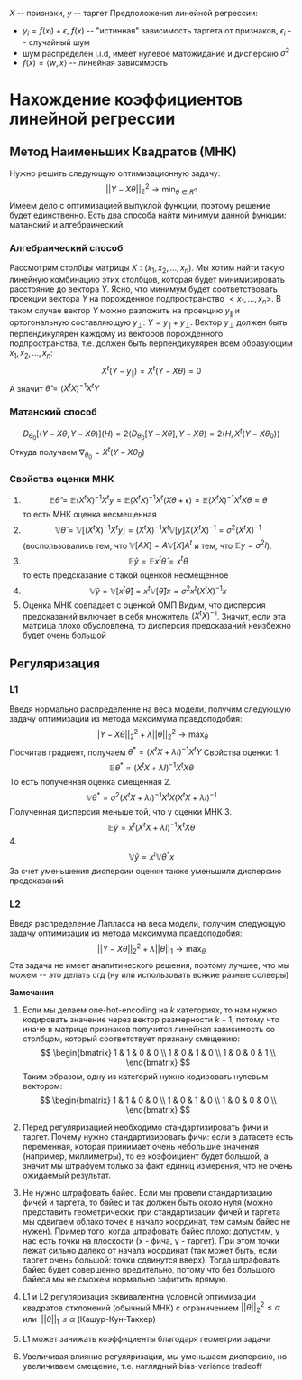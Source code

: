 $X$ -- признаки, $y$ -- таргет
Предположения линейной регрессии:
* $y_i = f(x_i) + \epsilon$, $f(x)$ -- "истинная" зависимость таргета от признаков, $\epsilon_i$ -- случайный шум 
* шум распределен i.i.d, имеет нулевое матожидание и дисперсию $\sigma^2$
* $f(x) = \langle w, x\rangle$ -- линейная зависимость

# Нахождение коэффициентов линейной регрессии
## Метод Наименьших Квадратов (МНК)
Нужно решить следующую оптимизационную задачу:
$$||Y - X \theta ||^2_2 \to \min_{\theta \in R^d}$$
Имеем дело с оптимизацией выпуклой функции, поэтому решение будет единственно.
Есть два способа найти минимум данной функции: матанский и алгебраический.
### Алгебраический способ
Рассмотрим столбцы матрицы $X: (x_1, x_2, ..., x_n)$. Мы хотим найти такую линейную комбинацию этих столбцов, которая будет минимизировать расстояние до вектора $Y$. Ясно, что минимум будет соответствовать проекции вектора $Y$ на порожденное подпространство $<x_1, ..., x_n>$. В таком случае вектор $Y$ можно разложить на проекцию $y_\parallel$ и ортогональную составляющую $y_\bot$: $Y = y_\parallel + y_\bot$. Вектор $y_\bot$ должен быть перпендикулярен каждому из векторов порожденного подпространства, т.е. должен быть перпендикулярен всем образующим $x_1, x_2, ..., x_n$:
$$X^t (Y - y_\parallel) = X^t(Y - X\theta) = 0$$
А значит $\hat{\theta} = (X^tX)^{-1}X^tY$
### Матанский способ
$$D_{\theta_0}[\langle Y - X\theta, Y-X\theta\rangle](H) = 2\langle D_{\theta_0}[Y-X\theta],Y-X\theta\rangle = 2\langle H, X^t(Y-X\theta_0)\rangle$$
Откуда получаем $\nabla_{\theta_0} = X^t(Y-X\theta_0)$

### Свойства оценки МНК
1. $$\mathbb{E} \hat\theta = \mathbb{E}(X^tX)^{-1}X^ty = \mathbb{E}(X^tX)^{-1}X^t(X\theta + \epsilon) = \mathbb{E}(X^tX)^{-1}X^tX\theta = \theta$$ то есть МНК оценка несмещенная
2. $$\mathbb{V}\hat\theta = \mathbb{V}[(X^tX)^{-1}X^ty] = (X^tX)^{-1}X^t\mathbb{V}[y] X (X^tX)^{-1} = \sigma^2(X^tX)^{-1}$$
(воспользовались тем, что $\mathbb{V}[AX] = A\mathbb{V}[X]A^t$ и тем, что $\mathbb{E}y = \sigma^2 I$).
3.  $$\mathbb{E}\hat y = \mathbb{E}x^t\hat \theta = x^t \theta$$
то есть предсказание с такой оценкой несмещенное
4. $$\mathbb{V}{\hat y} = \mathbb{V}[x^t \hat \theta] = x^t \mathbb{V}[\hat \theta] x = \sigma^2x^t(X^tX)^{-1}x$$
5. Оценка МНК совпадает с оценкой ОМП
Видим, что дисперсия предсказаний включает в себя множитель $(X^tX)^{-1}$. Значит, если эта матрица плохо обусловлена, то дисперсия предсказаний неизбежно будет очень большой
## Регуляризация
### L1
 Введя нормально распределение на веса модели, получим следующую задачу оптимизации из метода максимума правдоподобия:
 $$||Y - X\theta||^2_2 + \lambda||\theta||_2^2 \to \max_\theta$$
 Посчитав градиент, получаем $\theta^* = (X^tX + \lambda I)^{-1}X^tY$
 Свойства оценки:
 1. 
 $$\mathbb{E}\theta^* = (X^tX + \lambda I)^{-1}X^tX\theta$$
 То есть полученная оценка смещенная
 2. 
 $$\mathbb{V}\theta^* = \sigma^2(X^tX + \lambda I)^{-1}X^tX (X^tX + \lambda I)^{-1}$$
 Полученная дисперсия меньше той, что у оценки МНК
 3. 
 $$\mathbb{E}\hat y = x^t (X^tX + \lambda I)^{-1}X^tX\theta$$
 4. 
 $$\mathbb{V}\hat y = x^t \mathbb{V}\theta^* x$$
 За счет уменьшения дисперсии оценки также уменьшили дисперсию предсказаний
 ### L2
 Введя распределение Лапласса на веса модели, получим следующую задачу оптимизации из метода максимума правдоподобия:
 $$||Y - X\theta||^2_2 + \lambda||\theta||_1 \to \max_\theta$$
Эта задача не имеет аналитического решения, поэтому лучшее, что мы можем -- это делать сгд (ну или использовать всякие разные солверы)

**Замечания**
1. Если мы делаем one-hot-encoding на $k$  категориях, то нам нужно кодировать значение через вектор размерности $k-1$, потому что иначе в матрице признаков получится линейная зависимость со столбцом, который соответствует признаку смещению:
$$
\begin{bmatrix}
1 & 1 & 0 & 0 \\
1 & 0 & 1 & 0 \\
1 & 0 & 0 & 1 \\
\end{bmatrix}
$$
Таким образом, одну из категорий нужно кодировать нулевым вектором:
$$
\begin{bmatrix}
1 & 1 & 0 & 0 \\
1 & 0 & 1 & 0 \\
1 & 0 & 0 & 0 \\
\end{bmatrix}
$$

2. Перед регуляризацией необходимо стандартизировать фичи и таргет. Почему нужно стандартизировать фичи: если в датасете есть переменная, которая принимает очень небольшие значения (например, миллиметры), то ее коэффициент будет большой, а значит мы штрафуем только за факт единиц измерения, что не очень ожидаемый результат.
3. Не нужно штрафовать байес. Если мы провели стандартизацию фичей и таргета, то байес и так должен быть около нуля (можно представить геометрически: при стандартизации фичей и таргета мы сдвигаем облако точек в начало координат, тем самым байес не нужен). Пример того, когда штрафовать байес плохо: допустим, у нас есть точки на плоскости (x - фича, y - таргет). При этом точки лежат сильно далеко от начала координат (так может быть, если таргет очень большой: точки сдвинутся вверх). Тогда штрафовать байес будет совершенно вредительно, потому что без большого байеса мы не сможем нормально зафитить прямую.
4. L1 и L2 регуляризация эквивалентна условной оптимизации квадратов отклонений (обычный МНК) с ограничением $||\theta||_2^2 \le \alpha$ или  $||\theta||_1 \le \alpha$ (Кашур-Кун-Таккер)
5. L1 может занижать коэффициенты благодаря геометрии задачи
6. Увеличивая влияние регуляризации, мы уменьшаем дисперсию, но увеличиваем смещение, т.е. наглядный bias-variance tradeoff